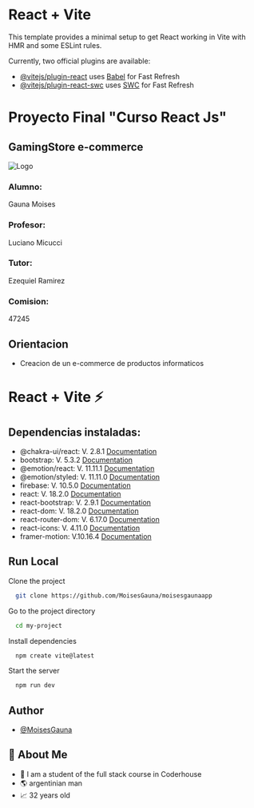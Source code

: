 # React + Vite

This template provides a minimal setup to get React working in Vite with HMR and some ESLint rules.

Currently, two official plugins are available:

- [@vitejs/plugin-react](https://github.com/vitejs/vite-plugin-react/blob/main/packages/plugin-react/README.md) uses [Babel](https://babeljs.io/) for Fast Refresh
- [@vitejs/plugin-react-swc](https://github.com/vitejs/vite-plugin-react-swc) uses [SWC](https://swc.rs/) for Fast Refresh


#    Proyecto Final "Curso React Js"

## GamingStore   e-commerce

![Logo](https://firebasestorage.googleapis.com/v0/b/my-app-moisesgauna.appspot.com/o/logo%2FLogo.png?alt=media&token=2ef3e6e5-02a1-498d-82f7-d144eec52c05)


### Alumno: 
Gauna Moises




### Profesor: 
Luciano Micucci

### Tutor: 
Ezequiel Ramirez

### Comision:
47245


## Orientacion

-  Creacion de un e-commerce de productos informaticos

# 


# React + Vite ⚡

## Dependencias instaladas: 

- @chakra-ui/react: V. 2.8.1 [Documentation](https://github.com/chakra-ui/chakra-ui/blob/main/README.md) 
- bootstrap: V. 5.3.2 [Documentation](https://github.com/react-bootstrap/react-bootstrap/blob/master/README.md)
- @emotion/react: V. 11.11.1 [Documentation](https://github.com/emotion-js/emotion/blob/main/README.md)
- @emotion/styled: V. 11.11.0 [Documentation](https://github.com/emotion-js/emotion/blob/main/README.md)
- firebase: V. 10.5.0 [Documentation](https://firebase.google.com/docs?hl=es-419)
- react: V. 18.2.0 [Documentation](https://react.dev/learn/installation) 
- react-bootstrap: V. 2.9.1 [Documentation](https://github.com/react-bootstrap/react-bootstrap/blob/master/README.md)  
- react-dom: V. 18.2.0 [Documentation](https://react.dev/learn/)
- react-router-dom: V. 6.17.0 [Documentation](https://github.com/remix-run/react-router#readme) 
- react-icons: V. 4.11.0 [Documentation](https://github.com/react-icons/react-icons/blob/master/README.md) 
- framer-motion: V.10.16.4 [Documentation](https://www.framer.com/motion/introduction/) 




## Run Local

Clone the project

```bash
  git clone https://github.com/MoisesGauna/moisesgaunaapp
```

Go to the project directory

```bash
  cd my-project
```

Install dependencies

```bash
  npm create vite@latest
```

Start the server

```bash
  npm run dev
```



## Author

- [@MoisesGauna](https://github.com/MoisesGauna)


## 🚀 About Me
- 🎨 I am a student of the full stack course in Coderhouse
- 🌎 argentinian man
- 📈 32 years old






